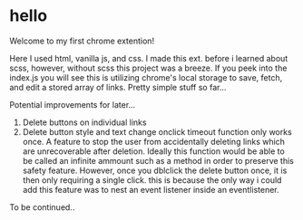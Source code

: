 # hello

Welcome to my first chrome extention!

Here I used html, vanilla js, and css. I made this ext. before i learned about scss, however, without scss this project was a breeze.
If you peek into the index.js you will see this is utilizing chrome's local storage to save, fetch, and edit a stored array of links. Pretty simple stuff so far...


Potential improvements for later...

1. Delete buttons on individual links
2. Delete button style and text change onclick timeout function only works once. A feature to stop the user from accidentally deleting links which are unrecoverable after deletion. Ideally this function would be able to be called an infinite ammount such as a method in order to preserve this safety feature. However, once you dblclick the delete button once, it is then only requiring a single click. this is because the only way i could add this feature was to nest an event listener inside an eventlistener.

To be continued..
